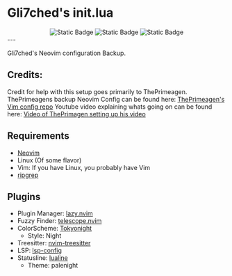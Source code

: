 # Gli7ched's init.lua
<div align="center">
    <img alt="Static Badge" src="https://img.shields.io/badge/Release-0.0.1-blue?style=for-the-badge">
    <img alt="Static Badge" src="https://img.shields.io/badge/FOLLOW-@Gli7chedSC2-green?style=for-the-badge">
    <img alt="Static Badge" src="https://img.shields.io/badge/lua-grey?style=for-the-badge&logo=lua&logoColor=%232C2D72">
</div>
---

Gli7ched's Neovim configuration Backup.
## Credits:
Credit for help with this setup goes primarily to ThePrimeagen.
ThePrimeagens backup Neovim Config can be found here: [ThePrimeagen's Vim config repo](https://github.com/ThePrimeagen/init.lua)
Youtube video explaining whats going on can be found here: [Video of ThePrimagen setting up his video](https://www.youtube.com/watch?v=w7i4amO_zaE)
## Requirements
- [Neovim](https://github.com/neovim/neovim)
- Linux (Of some flavor)
- Vim: If you have Linux, you probably have Vim
- [ripgrep](https://github.com/BurntSushi/ripgrep)
## Plugins
- Plugin Manager: [lazy.nvim](https://github.com/folke/lazy.nvim)
- Fuzzy Finder: [telescope.nvim](https://github.com/nvim-telescope/telescope.nvim)
- ColorScheme: [Tokyonight](https://github.com/folke/tokyonight.nvim)
    - Style: Night
- Treesitter: [nvim-treesitter](https://github.com/nvim-treesitter/nvim-treesitter)
- LSP: [lsp-config](https://github.com/neovim/nvim-lspconfig)
- Statusline: [lualine](https://github.com/nvim-lualine/lualine.nvim)
    - Theme: palenight
